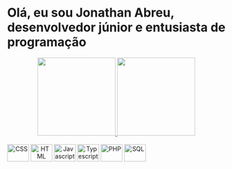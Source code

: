 <h1 style="align: center" > Olá, eu sou Jonathan Abreu, desenvolvedor júnior e entusiasta de programação </h1>

<div align="center">
  <a href="https://github.com/jonathan220">
  <img height="180em" src="https://github-readme-stats.vercel.app/api?username=jonathan220&show_icons=true&theme=onedark&include_all_commits=true&count_private=true"/>
  <img height="180em" src="https://github-readme-stats.vercel.app/api/top-langs/?username=jonathan220&layout=compact&langs_count=7&theme=onedark"/>
</div>
    
<div style="display: inline-block" align="center"><br>
  <img align="center" alt="CSS" height="40" width="50" src="https://cdn.jsdelivr.net/gh/devicons/devicon/icons/css3/css3-plain-wordmark.svg" />
  <img align="center" alt="HTML" height="40" width="50" src="https://cdn.jsdelivr.net/gh/devicons/devicon/icons/html5/html5-plain-wordmark.svg" />
  <img align="center" alt="Javascript" height="40" width="50" src="https://cdn.jsdelivr.net/gh/devicons/devicon/icons/javascript/javascript-plain.svg" />
  <img align="center" alt="Typescript" height="40" width="50" src="https://cdn.jsdelivr.net/gh/devicons/devicon/icons/typescript/typescript-plain.svg" />
  <img align="center" alt="PHP" height="40" width="50" src="https://cdn.jsdelivr.net/gh/devicons/devicon/icons/php/php-plain.svg" />
  <img align="center" alt="SQL" height="40" width="50" src="https://cdn.jsdelivr.net/gh/devicons/devicon/icons/mysql/mysql-original.svg" />
  <img  />

</div>

